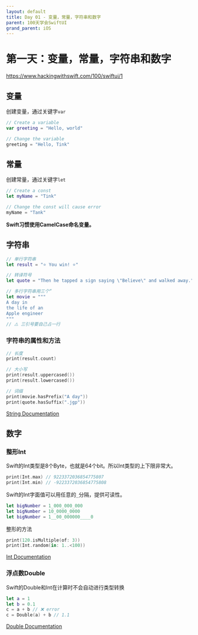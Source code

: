 ```yaml
---
layout: default
title: Day 01 - 变量，常量，字符串和数字
parent: 100天学会SwiftUI
grand_parent: iOS
---
```


# 第一天：变量，常量，字符串和数字

<https://www.hackingwithswift.com/100/swiftui/1>

## 变量

创建变量，通过关键字`var`

```swift
// Create a variable
var greeting = "Hello, world"

// Change the variable
greeting = "Hello, Tink"
```

## 常量

创建常量，通过关键字`let`

```swift
// Create a const
let myName = "Tink"

// Change the const will cause error
myName = "Tank"
```

**Swift习惯使用CamelCase命名变量。**

## 字符串

```swift
// 单行字符串
let result = "⭐️ You win! ⭐️"

// 转译符号
let quote = "Then he tapped a sign saying \"Believe\" and walked away."

// 多行字符串用三个“
let movie = """
A day in
the life of an
Apple engineer
"""
// ⚠️ 三引号要自己占一行
```

### 字符串的属性和方法

```swift
// 长度
print(result.count)

// 大小写
print(result.uppercased())
print(result.lowercased())

// 词缀
print(movie.hasPrefix("A day"))
print(quote.hasSuffix(".jgp"))
```

[String Documentation](https://developer.apple.com/documentation/swift/string)

## 数字
### 整形Int

Swift的Int类型是8个Byte，也就是64个bit。所以Int类型的上下限非常大。
```swift
print(Int.max) // 9223372036854775807
print(Int.min) // -9223372036854775808
```

Swift的Int字面值可以用任意的`_`分隔，提供可读性。
```swift
let bigNumber = 1_000_000_000
let bigNumber = 10_0000_0000
let bigNumber = 1__00_000000____0
```

整形的方法
```swift
print(120.isMultiple(of: 3))
print(Int.random(in: 1..<100))
```
[Int Documentation](https://developer.apple.com/documentation/swift/int)

### 浮点数Double
Swift的Double和Int在计算时不会自动进行类型转换

```swift
let a = 1
let b = 0.1
c = a + b // ❌ error
c = Double(a) + b // 1.1
```
[Double Documentation](https://developer.apple.com/documentation/swift/double)